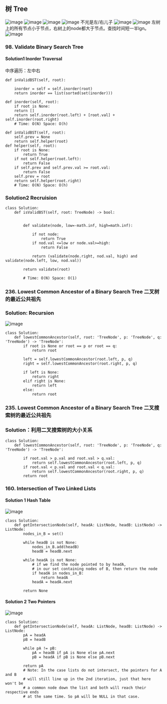 ## 树 Tree
![image](https://user-images.githubusercontent.com/27000065/112231837-dc18ac00-8c0d-11eb-823d-56f423c945a0.png)
![image](https://user-images.githubusercontent.com/27000065/112231877-f05ca900-8c0d-11eb-9e3a-50b58d515ae9.png)
![image](https://user-images.githubusercontent.com/27000065/112231938-12eec200-8c0e-11eb-9420-371688e81e8e.png)
![image](https://user-images.githubusercontent.com/27000065/112232038-492c4180-8c0e-11eb-9a72-616d34187052.png)
不光是左/右儿子
![image](https://user-images.githubusercontent.com/27000065/110733377-d1185180-81f3-11eb-9e92-1684b0f6c29f.png)
![image](https://user-images.githubusercontent.com/27000065/110733428-f1481080-81f3-11eb-9c6a-e0d29831d97a.png)
左树上的所有节点小于节点，右树上的node都大于节点。查找时间短一半lgn。
![image](https://user-images.githubusercontent.com/27000065/110733657-526fe400-81f4-11eb-81a6-4d0caae975f8.png)

### 98. Validate Binary Search Tree
#### Solution1 Inorder Traversal
中序遍历：左中右
```
def inValidBST(self, root):

    inorder = self = self.inorder(root)
    return inorder == list(sorted(set(inorder)))

def inorder(self, root):
    if root is None:
    return []
    return self.inorder(root.left) + [root.val] + self.inorder(root.right)
    # Time: O(N) Space: O(h)
```

```
def inValidBST(self, root):
    self.prev = None
    return self.helper(root)
def helper(self, root):
    if root is None:
        return True
    if not self.helper(root.left):
        return False
    if self.prev and self.prev.val >= root.val:
        return False
    self.prev = root
    return self.helper(root.right)
    # Time: O(N) Space: O(h)
```    
### Solution2 Recruision
```
class Solution:
    def isValidBST(self, root: TreeNode) -> bool:
        
        
        def validate(node, low=-math.inf, high=math.inf):
            
            if not node:
                return True
            if nod.val <=low or node.val>=high:
                return False
            
            return (validate(node.right, nod.val, high) and validate(node.left, low, nod.val))
        
        return validate(root)
        
        # Time: O(N) Space: O(1)
```

### 236. Lowest Common Ancestor of a Binary Search Tree 二叉树的最近公共祖先
### Solution: Recursion
![image](https://user-images.githubusercontent.com/27000065/112536078-66365100-8d83-11eb-9b08-cbf983285a5f.png)
```
class Solution:
    def lowestCommonAncestor(self, root: 'TreeNode', p: 'TreeNode', q: 'TreeNode') -> 'TreeNode':
        if root is None or root == p or root == q:
            return root
        
        left = self.lowestCommonAncestor(root.left, p, q)
        right = self.lowestCommonAncestor(root.right, p, q)
        
        if left is None:
            return right
        elif right is None:
            return left
        else:
            return root
```        

### 235. Lowest Common Ancestor of a Binary Search Tree 二叉搜索树的最近公共祖先
### Solution：利用二叉搜索树的大小关系
```
class Solution:
    def lowestCommonAncestor(self, root: 'TreeNode', p: 'TreeNode', q: 'TreeNode') -> 'TreeNode':
        
        if root.val > p.val and root.val > q.val:
            return self.lowestCommonAncestor(root.left, p, q)
        if root.val < p.val and root.val < q.val:
            return self.lowestCommonAncestor(root.right, p, q)
        return root
```        






### 160. Intersection of Two Linked Lists
#### Solution 1 Hash Table
![image](https://user-images.githubusercontent.com/27000065/110005350-5d9fad00-7ce6-11eb-955f-bb08aabf5f7b.png)

```
class Solution:
    def getIntersectionNode(self, headA: ListNode, headB: ListNode) -> ListNode:
        nodes_in_B = set()

        while headB is not None:
            nodes_in_B.add(headB)
            headB = headB.next

        while headA is not None:
            # if we find the node pointed to by headA,
            # in our set containing nodes of B, then return the node
            if headA in nodes_in_B:
                return headA
            headA = headA.next

        return None
  ````
  #### Solution 2 Two Pointers
  ![image](https://user-images.githubusercontent.com/27000065/110005431-7740f480-7ce6-11eb-9910-0a12d1dcbf75.png)
```
class Solution:
    def getIntersectionNode(self, headA: ListNode, headB: ListNode) -> ListNode:
        pA = headA
        pB = headB

        while pA != pB:
            pA = headB if pA is None else pA.next
            pB = headA if pB is None else pB.next

        return pA
        # Note: In the case lists do not intersect, the pointers for A and B
        # will still line up in the 2nd iteration, just that here won't be
        # a common node down the list and both will reach their respective ends
        # at the same time. So pA will be NULL in that case.
  ```
